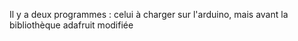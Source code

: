 Il y a deux programmes :
celui à charger sur l'arduino,
mais avant la bibliothèque adafruit modifiée
